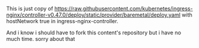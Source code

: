 This is just copy of https://raw.githubusercontent.com/kubernetes/ingress-nginx/controller-v0.47.0/deploy/static/provider/baremetal/deploy.yaml with hostNetwork true in ingress-nginx-controller.

And i know i should have to fork this content's repository but i have no much time. sorry about that
